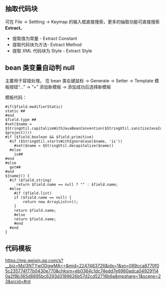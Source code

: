 
## 抽取代码块

可在 File -> Settting -> Keymap 的输入框直接搜索，更多的抽取功能可直接搜索 **Extract**。

- 提取值为常量 - Extract Constant
- 提取代码块为方法- Extract Method
- 提取 XML 代码块为 Style - Extract Style

## bean 类变量自动判 null

主要用于容错处理。
在 bean 类右键鼠标 -> Generate -> Setter -> Template 模板按钮“...” -> “+” 添加新模板 -> 添加成功后选择新模板

模板代码：

```
#if($field.modifierStatic)
static ##
#end
$field.type ##
#set($name = $StringUtil.capitalizeWithJavaBeanConvention($StringUtil.sanitizeJavaIdentifier($helper.getPropertyName($field, $project))))
#if ($field.boolean && $field.primitive)
  #if ($StringUtil.startsWithIgnoreCase($name, 'is'))
    #set($name = $StringUtil.decapitalize($name))
  #else
    is##
#end
#else
  get##
#end
${name}() {
  #if ($field.string)
     return $field.name == null ? "" : $field.name;
  #else 
    #if ($field.list)
    if ($field.name == null) {
        return new ArrayList<>();
    }
    return $field.name;
    #else 
    return $field.name;
    #end
  #end
}
```

## 代码模板

https://mp.weixin.qq.com/s?__biz=MzI3NTYwODgwMA==&mid=2247483726&idx=1&sn=069cca8770f05c235774f77b0430e770&chksm=eb0364c1dc74edd7e6980adca049291140a2f8b365d8895bc6293d3189626b57d2cd52716b6a&mpshare=1&scene=23&srcid=#rd




